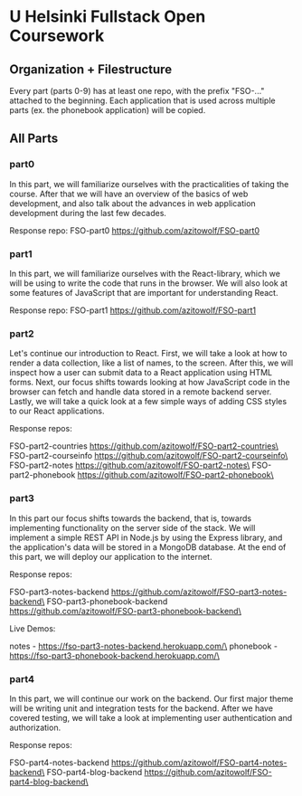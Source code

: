 # U Helsinki Fullstack Open Coursework

## Organization + Filestructure

Every part (parts 0-9) has at least one repo, with the prefix "FSO-..." attached to the beginning.
Each application that is used across multiple parts (ex. the phonebook application) will be copied.

## All Parts
### part0
In this part, we will familiarize ourselves with the practicalities of taking the course. After that we will have an overview of the basics of web development, and also talk about the advances in web application development during the last few decades.

Response repo: FSO-part0 https://github.com/azitowolf/FSO-part0

### part1
In this part, we will familiarize ourselves with the React-library, which we will be using to write the code that runs in the browser. We will also look at some features of JavaScript that are important for understanding React.

Response repo: FSO-part1 https://github.com/azitowolf/FSO-part1

### part2
Let's continue our introduction to React. First, we will take a look at how to render a data collection, like a list of names, to the screen. After this, we will inspect how a user can submit data to a React application using HTML forms. Next, our focus shifts towards looking at how JavaScript code in the browser can fetch and handle data stored in a remote backend server. Lastly, we will take a quick look at a few simple ways of adding CSS styles to our React applications.

Response repos: 

FSO-part2-countries https://github.com/azitowolf/FSO-part2-countries\
FSO-part2-courseinfo https://github.com/azitowolf/FSO-part2-courseinfo\
FSO-part2-notes https://github.com/azitowolf/FSO-part2-notes\
FSO-part2-phonebook https://github.com/azitowolf/FSO-part2-phonebook\

### part3

In this part our focus shifts towards the backend, that is, towards implementing functionality on the server side of the stack. We will implement a simple REST API in Node.js by using the Express library, and the application's data will be stored in a MongoDB database. At the end of this part, we will deploy our application to the internet.

Response repos: 

FSO-part3-notes-backend https://github.com/azitowolf/FSO-part3-notes-backend\
FSO-part3-phonebook-backend https://github.com/azitowolf/FSO-part3-phonebook-backend\

Live Demos:

notes - https://fso-part3-notes-backend.herokuapp.com/\
phonebook - https://fso-part3-phonebook-backend.herokuapp.com/\

### part4

In this part, we will continue our work on the backend. Our first major theme will be writing unit and integration tests for the backend. After we have covered testing, we will take a look at implementing user authentication and authorization.

Response repos: 

FSO-part4-notes-backend https://github.com/azitowolf/FSO-part4-notes-backend\
FSO-part4-blog-backend https://github.com/azitowolf/FSO-part4-blog-backend\